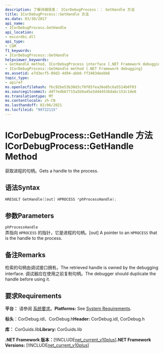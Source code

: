 ```yaml
---
description: 了解详细信息： ICorDebugProcess：： GetHandle 方法
title: ICorDebugProcess::GetHandle 方法
ms.date: 03/30/2017
api_name:
- ICorDebugProcess.GetHandle
api_location:
- mscordbi.dll
api_type:
- COM
f1_keywords:
- ICorDebugProcess::GetHandle
helpviewer_keywords:
- GetHandle method, ICorDebugProcess interface [.NET Framework debugging]
- ICorDebugProcess::GetHandle method [.NET Framework debugging]
ms.assetid: e7d3ecf5-09d2-4d94-abb6-ff3483deebb6
topic_type:
- apiref
ms.openlocfilehash: fbc92be53b30d3c70f85fea36e05c6a5514b0f03
ms.sourcegitcommit: ddf7edb67715a5b9a45e3dd44536dabc153c1de0
ms.translationtype: MT
ms.contentlocale: zh-CN
ms.lasthandoff: 02/06/2021
ms.locfileid: "99722115"
---
```

# <a name="icordebugprocessgethandle-method"></a><span data-ttu-id="63b3e-103">ICorDebugProcess::GetHandle 方法</span><span class="sxs-lookup"><span data-stu-id="63b3e-103">ICorDebugProcess::GetHandle Method</span></span>

<span data-ttu-id="63b3e-104">获取进程的句柄。</span><span class="sxs-lookup"><span data-stu-id="63b3e-104">Gets a handle to the process.</span></span>  
  
## <a name="syntax"></a><span data-ttu-id="63b3e-105">语法</span><span class="sxs-lookup"><span data-stu-id="63b3e-105">Syntax</span></span>  
  
```cpp  
HRESULT GetHandle([out] HPROCESS *phProcessHandle);  
```  
  
## <a name="parameters"></a><span data-ttu-id="63b3e-106">参数</span><span class="sxs-lookup"><span data-stu-id="63b3e-106">Parameters</span></span>  

 `phProcessHandle`  
 <span data-ttu-id="63b3e-107">弄指向 `HPROCESS` 的指针，它是进程的句柄。</span><span class="sxs-lookup"><span data-stu-id="63b3e-107">[out] A pointer to an `HPROCESS` that is the handle to the process.</span></span>  
  
## <a name="remarks"></a><span data-ttu-id="63b3e-108">备注</span><span class="sxs-lookup"><span data-stu-id="63b3e-108">Remarks</span></span>  

 <span data-ttu-id="63b3e-109">检索的句柄由调试接口拥有。</span><span class="sxs-lookup"><span data-stu-id="63b3e-109">The retrieved handle is owned by the debugging interface.</span></span> <span data-ttu-id="63b3e-110">调试器应在使用之前复制句柄。</span><span class="sxs-lookup"><span data-stu-id="63b3e-110">The debugger should duplicate the handle before using it.</span></span>  
  
## <a name="requirements"></a><span data-ttu-id="63b3e-111">要求</span><span class="sxs-lookup"><span data-stu-id="63b3e-111">Requirements</span></span>  

 <span data-ttu-id="63b3e-112">**平台：** 请参阅 [系统要求](../../get-started/system-requirements.md)。</span><span class="sxs-lookup"><span data-stu-id="63b3e-112">**Platforms:** See [System Requirements](../../get-started/system-requirements.md).</span></span>  
  
 <span data-ttu-id="63b3e-113">**标头**：CorDebug.idl、CorDebug.h</span><span class="sxs-lookup"><span data-stu-id="63b3e-113">**Header:** CorDebug.idl, CorDebug.h</span></span>  
  
 <span data-ttu-id="63b3e-114">**库：** CorGuids.lib</span><span class="sxs-lookup"><span data-stu-id="63b3e-114">**Library:** CorGuids.lib</span></span>  
  
 <span data-ttu-id="63b3e-115">**.NET Framework 版本：**[!INCLUDE[net_current_v10plus](../../../../includes/net-current-v10plus-md.md)]</span><span class="sxs-lookup"><span data-stu-id="63b3e-115">**.NET Framework Versions:** [!INCLUDE[net_current_v10plus](../../../../includes/net-current-v10plus-md.md)]</span></span>
